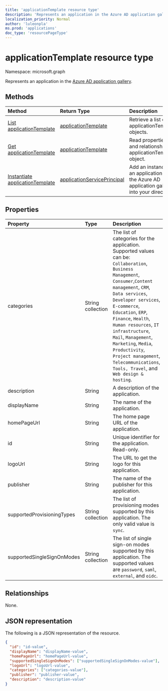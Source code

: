 ```yaml
---
title: 'applicationTemplate resource type'
description: 'Represents an application in the Azure AD application gallery'
localization_priority: Normal
author: 'luleonpla'
ms.prod: 'applications'
doc_type: 'resourcePageType'
---
```


# applicationTemplate resource type

Namespace: microsoft.graph

Represents an application in the [Azure AD application gallery](/azure/active-directory/saas-apps/tutorial-list).

## Methods

| Method                                                                       | Return Type                                                   | Description                                                                                  |
| :--------------------------------------------------------------------------- | :------------------------------------------------------------ | :------------------------------------------------------------------------------------------- |
| [List applicationTemplate](../api/applicationtemplate-list.md)               | [applicationTemplate](applicationtemplate.md)                 | Retrieve a list of applicationTemplate objects.                                              |
| [Get applicationTemplate](../api/applicationtemplate-get.md)                 | [applicationTemplate](applicationtemplate.md)                 | Read properties and relationships of applicationTemplate object.                             |
| [Instantiate applicationTemplate](../api/applicationtemplate-instantiate.md) | [applicationServicePrincipal](applicationserviceprincipal.md) | Add an instance of an application from the Azure AD application gallery into your directory. |

## Properties

| Property                   | Type              | Description                                                                                                                                                                                                                                                                                                                                                                                                                                     |
| :------------------------- | :---------------- | :---------------------------------------------------------------------------------------------------------------------------------------------------------------------------------------------------------------------------------------------------------------------------------------------------------------------------------------------------------------------------------------------------------------------------------------------- |
| categories                 | String collection | The list of categories for the application. Supported values can be: `Collaboration`, `Business Management`, `Consumer`,`Content management`, `CRM`, `Data services`, `Developer services`, `E-commerce`, `Education`, `ERP`, `Finance`, `Health`, `Human resources`, `IT infrastructure`, `Mail`, `Management`, `Marketing`, `Media`, `Productivity`, `Project management`, `Telecommunications`, `Tools, Travel`, and `Web design & hosting`. |
| description                | String            | A description of the application.                                                                                                                                                                                                                                                                                                                                                                                                               |
| displayName                | String            | The name of the application.                                                                                                                                                                                                                                                                                                                                                                                                                    |
| homePageUrl                | String            | The home page URL of the application.                                                                                                                                                                                                                                                                                                                                                                                                           |
| id                         | String            | Unique identifier for the application. Read-only.                                                                                                                                                                                                                                                                                                                                                                                               |
| logoUrl                    | String            | The URL to get the logo for this application.                                                                                                                                                                                                                                                                                                                                                                                                   |
| publisher                  | String            | The name of the publisher for this application.                                                                                                                                                                                                                                                                                                                                                                                                 |
| supportedProvisioningTypes | String collection | The list of provisioning modes supported by this application. The only valid value is `sync`.                                                                                                                                                                                                                                                                                                                                                   |
| supportedSingleSignOnModes | String collection | The list of single sign-on modes supported by this application. The supported values are `password`, `saml`, `external`, and `oidc`.                                                                                                                                                                                                                                                                                                            |

## Relationships

None.

## JSON representation

The following is a JSON representation of the resource.

<!-- {
  "blockType": "resource",
  "optionalProperties": [

  ],
  "@odata.type": "microsoft.graph.applicationTemplate",
  "keyProperty": "id"
}-->

```json
{
  "id": "id-value",
  "displayName": "displayName-value",
  "homePageUrl": "homePageUrl-value",
  "supportedSingleSignOnModes": ["supportedSingleSignOnModes-value"],
  "logoUrl": "logoUrl-value",
  "categories": ["categories-value"],
  "publisher": "publisher-value",
  "description": "description-value"
}
```

<!-- uuid: 16cd6b66-4b1a-43a1-adaf-3a886856ed98
2019-02-04 14:57:30 UTC -->
<!-- {
  "type": "#page.annotation",
  "description": "applicationTemplate resource",
  "keywords": "",
  "section": "documentation",
  "tocPath": ""
}-->
